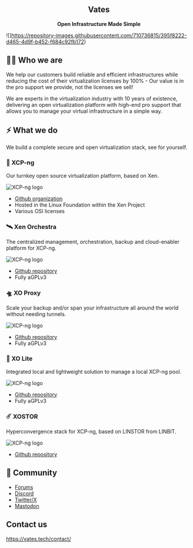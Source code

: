 <h2 align="center"><b>Vates</b></h2>
<p align="center"><b>Open Infrastructure Made Simple</b></p>

![]https://repository-images.githubusercontent.com/710736815/395f8222-d465-4d9f-b452-f684c92fb172)

## 🧑‍🚀 Who we are

We help our customers build reliable and efficient infrastructures while reducing the cost of their virtualization licenses by 100% - Our value is in the pro support we provide, not the licenses we sell!

We are experts in the virtualization industry with 10 years of existence, delivering an open virtualization platform with high-end pro support that allows you to manage your virtual infrastructure in a simple way.

## ⚡ What we do

We build a complete secure and open virtualization stack, see for yourself.

### 🚀 XCP-ng

Our turnkey open source virtualization platform, based on Xen.

![XCP-ng logo](https://content.vates.tech/assets/productslogo/xcpng-logo.png)

* [Github organization](https://github.com/xcp-ng/)
* Hosted in the Linux Foundation within the Xen Project
* Various OSI licenses

### 🛰️ Xen Orchestra

The centralized management, orchestration, backup and cloud-enabler platform for XCP-ng.

![XCP-ng logo](https://content.vates.tech/assets/productslogo/xo-logo.png)

* [Github repository](https://github.com/vatesfr/xen-orchestra)
* Fully aGPLv3

### 🛸 XO Proxy

Scale your backup and/or span your infrastructure all around the world without needing tunnels.

![XCP-ng logo](https://content.vates.tech/assets/productslogo/xoproxy-logo.png)

* [Github repository](https://github.com/vatesfr/xen-orchestra)
* Fully aGPLv3

### 🔭 XO Lite

Integrated local and lightweight solution to manage a local XCP-ng pool.

![XCP-ng logo](https://content.vates.tech/assets/productslogo/xolite-logo.png)

* [Github repository](https://github.com/vatesfr/xen-orchestra)
* Fully aGPLv3

### ☄️ XOSTOR

Hyperconvergence stack for XCP-ng, based on LINSTOR from LINBIT.

![XCP-ng logo](https://content.vates.tech/assets/productslogo/xostor-logo.png)

* [Github repository](https://github.com/xcp-ng/sm/)

## 💬 Community

* [Forums](https://xcp-ng.org/forum)
* [Discord](https://discord.gg/wJkNv6Yqr7)
* [Twitter/X](https://twitter.com/vatesfr)
* [Mastodon](https://social.vates.tech/@vates)

## Contact us

https://vates.tech/contact/